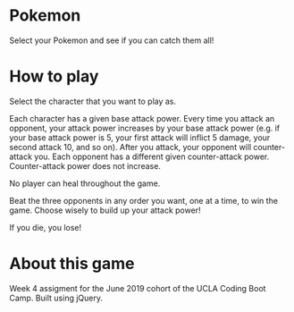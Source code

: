# Pokemon
Select your Pokemon and see if you can catch them all!

# How to play
Select the character that you want to play as.

Each character has a given base attack power. Every time you attack an opponent, your attack power increases by your base attack power (e.g. if your base attack power is 5, your first attack will inflict 5 damage, your second attack 10, and so on).
After you attack, your opponent will counter-attack you. Each opponent has a different given counter-attack power. Counter-attack power does not increase.

No player can heal throughout the game.

Beat the three opponents in any order you want, one at a time, to win the game. Choose wisely to build up your attack power!

If you die, you lose!

# About this game
Week 4 assigment for the June 2019 cohort of the UCLA Coding Boot Camp. Built using jQuery.
